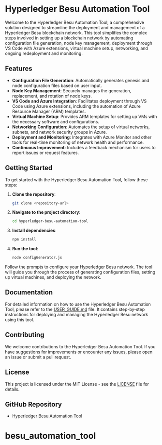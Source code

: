 # Hyperledger Besu Automation Tool

Welcome to the Hyperledger Besu Automation Tool, a comprehensive solution designed to streamline the deployment and management of a Hyperledger Besu blockchain network. This tool simplifies the complex steps involved in setting up a blockchain network by automating configuration file generation, node key management, deployment through VS Code with Azure extensions, virtual machine setup, networking, and ongoing redeployment and monitoring.

## Features

- **Configuration File Generation**: Automatically generates genesis and node configuration files based on user input.
- **Node Key Management**: Securely manages the generation, replacement, and rotation of node keys.
- **VS Code and Azure Integration**: Facilitates deployment through VS Code using Azure extensions, including the automation of Azure Resource Manager (ARM) templates.
- **Virtual Machine Setup**: Provides ARM templates for setting up VMs with the necessary software and configurations.
- **Networking Configuration**: Automates the setup of virtual networks, subnets, and network security groups in Azure.
- **Deployment and Monitoring**: Integrates with Azure Monitor and other tools for real-time monitoring of network health and performance.
- **Continuous Improvement**: Includes a feedback mechanism for users to report issues or request features.

## Getting Started

To get started with the Hyperledger Besu Automation Tool, follow these steps:

1. **Clone the repository**:

   ```Bash
   git clone <repository-url>
   ```

2. **Navigate to the project directory**:

   ```Bash
   cd hyperledger-besu-automation-tool
   ```

3. **Install dependencies**:

   ```Bash
   npm install
   ```

4. **Run the tool**:

   ```Bash
   node configGenerator.js
   ```

Follow the prompts to configure your Hyperledger Besu network. The tool will guide you through the process of generating configuration files, setting up virtual machines, and deploying the network.

## Documentation

For detailed information on how to use the Hyperledger Besu Automation Tool, please refer to the [USER_GUIDE.md](USER_GUIDE.md) file. It contains step-by-step instructions for deploying and managing the Hyperledger Besu network using this tool.

## Contributing

We welcome contributions to the Hyperledger Besu Automation Tool. If you have suggestions for improvements or encounter any issues, please open an issue or submit a pull request.

## License

This project is licensed under the MIT License - see the [LICENSE](LICENSE) file for details.

## GitHub Repository

- [Hyperledger Besu Automation Tool](https://github.com/Quantum-Unity-Globalchain/besu_automation_tool)
# besu_automation_tool
